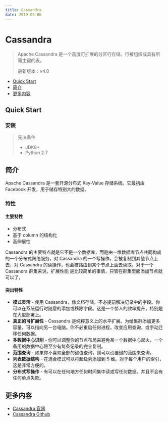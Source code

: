 ```yaml
---
title: Cassandra
date: 2019-03-06
---
```


# Cassandra

> Apache Cassandra 是一个高度可扩展的分区行存储。行被组织成具有所需主键的表。
>
> 最新版本：v4.0

<!-- TOC depthFrom:2 depthTo:2 -->

- [Quick Start](#quick-start)
- [简介](#简介)
- [更多内容](#更多内容)

<!-- /TOC -->

## Quick Start

### 安装

> 先决条件
>
> * JDK8+
> * Python 2.7

## 简介

Apache Cassandra 是一套开源分布式 Key-Value 存储系统。它最初由 Facebook 开发，用于储存特别大的数据。

### 特性

#### 主要特性

- 分布式
- 基于 column 的结构化
- 高伸展性

Cassandra 的主要特点就是它不是一个数据库，而是由一堆数据库节点共同构成的一个分布式网络服务，对 Cassandra 的一个写操作，会被复制到其他节点上去，对 Cassandra 的读操作，也会被路由到某个节点上面去读取。对于一个 Cassandra 群集来说，扩展性能 是比较简单的事情，只管在群集里面添加节点就可以了。

#### 突出特性

- **模式灵活** - 使用 Cassandra，像文档存储，不必提前解决记录中的字段。你可以在系统运行时随意的添加或移除字段。这是一个惊人的效率提升，特别是在大型部署上。
- **真正的可扩展性** - Cassandra 是纯粹意义上的水平扩展。为给集群添加更多容量，可以指向另一台电脑。你不必重启任何进程，改变应用查询，或手动迁移任何数据。
- **多数据中心识别** - 你可以调整你的节点布局来避免某一个数据中心起火，一个备用的数据中心将至少有每条记录的完全复制。
- **范围查询** - 如果你不喜欢全部的键值查询，则可以设置键的范围来查询。
- **列表数据结构** - 在混合模式可以将超级列添加到 5 维。对于每个用户的索引，这是非常方便的。
- **分布式写操作** - 有可以在任何地方任何时间集中读或写任何数据。并且不会有任何单点失败。

## 更多内容

- [Cassandra 官网](http://cassandra.apache.org)
- [Cassandra Github](https://github.com/apache/cassandra)
